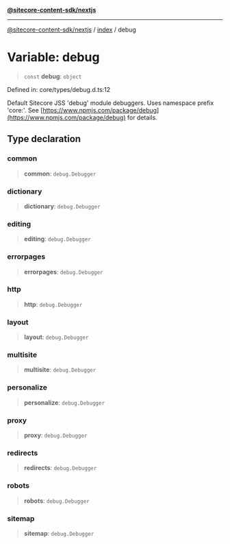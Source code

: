 [**@sitecore-content-sdk/nextjs**](../../README.md)

***

[@sitecore-content-sdk/nextjs](../../README.md) / [index](../README.md) / debug

# Variable: debug

> `const` **debug**: `object`

Defined in: core/types/debug.d.ts:12

Default Sitecore JSS 'debug' module debuggers. Uses namespace prefix 'core:'.
See [https://www.npmjs.com/package/debug](https://www.npmjs.com/package/debug) for details.

## Type declaration

### common

> **common**: `debug.Debugger`

### dictionary

> **dictionary**: `debug.Debugger`

### editing

> **editing**: `debug.Debugger`

### errorpages

> **errorpages**: `debug.Debugger`

### http

> **http**: `debug.Debugger`

### layout

> **layout**: `debug.Debugger`

### multisite

> **multisite**: `debug.Debugger`

### personalize

> **personalize**: `debug.Debugger`

### proxy

> **proxy**: `debug.Debugger`

### redirects

> **redirects**: `debug.Debugger`

### robots

> **robots**: `debug.Debugger`

### sitemap

> **sitemap**: `debug.Debugger`
